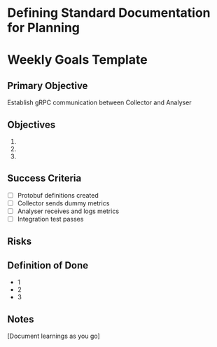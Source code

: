 # Defining Standard Documentation for Planning

# Weekly Goals Template

## Primary Objective
Establish gRPC communication between Collector and Analyser

## Objectives
1. 
2. 
3. 

## Success Criteria
- [ ] Protobuf definitions created
- [ ] Collector sends dummy metrics
- [ ] Analyser receives and logs metrics
- [ ] Integration test passes

## Risks

## Definition of Done
- 1
- 2
- 3

## Notes
[Document learnings as you go]
